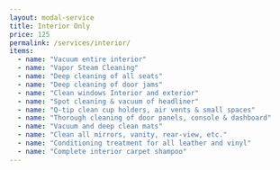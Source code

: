 ```yaml
---
layout: modal-service
title: Interior Only
price: 125
permalink: /services/interior/
items:
  - name: "Vacuum entire interior"
  - name: "Vapor Steam Cleaning"
  - name: "Deep cleaning of all seats"
  - name: "Deep cleaning of door jams"
  - name: "Clean windows Interior and exterior"
  - name: "Spot cleaning & vacuum of headliner"
  - name: "Q-tip clean cup holders, air vents & small spaces"
  - name: "Thorough cleaning of door panels, console & dashboard"
  - name: "Vacuum and deep clean mats"
  - name: "Clean all mirrors, vanity, rear-view, etc."
  - name: "Conditioning treatment for all leather and vinyl"
  - name: "Complete interior carpet shampoo"
---
```

